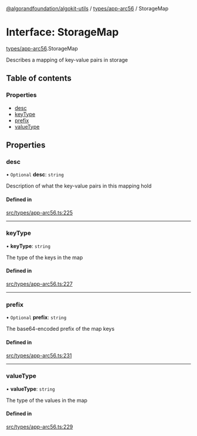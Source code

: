 [@algorandfoundation/algokit-utils](../README.md) / [types/app-arc56](../modules/types_app_arc56.md) / StorageMap

# Interface: StorageMap

[types/app-arc56](../modules/types_app_arc56.md).StorageMap

Describes a mapping of key-value pairs in storage

## Table of contents

### Properties

- [desc](types_app_arc56.StorageMap.md#desc)
- [keyType](types_app_arc56.StorageMap.md#keytype)
- [prefix](types_app_arc56.StorageMap.md#prefix)
- [valueType](types_app_arc56.StorageMap.md#valuetype)

## Properties

### desc

• `Optional` **desc**: `string`

Description of what the key-value pairs in this mapping hold

#### Defined in

[src/types/app-arc56.ts:225](https://github.com/algorandfoundation/algokit-utils-ts/blob/main/src/types/app-arc56.ts#L225)

___

### keyType

• **keyType**: `string`

The type of the keys in the map

#### Defined in

[src/types/app-arc56.ts:227](https://github.com/algorandfoundation/algokit-utils-ts/blob/main/src/types/app-arc56.ts#L227)

___

### prefix

• `Optional` **prefix**: `string`

The base64-encoded prefix of the map keys

#### Defined in

[src/types/app-arc56.ts:231](https://github.com/algorandfoundation/algokit-utils-ts/blob/main/src/types/app-arc56.ts#L231)

___

### valueType

• **valueType**: `string`

The type of the values in the map

#### Defined in

[src/types/app-arc56.ts:229](https://github.com/algorandfoundation/algokit-utils-ts/blob/main/src/types/app-arc56.ts#L229)
